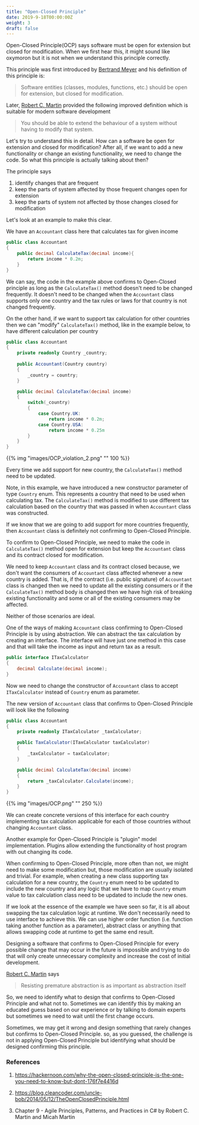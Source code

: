 ```yaml
---
title: "Open-Closed Principle"
date: 2019-9-18T00:00:00Z
weight: 3
draft: false
---
```


Open-Closed Principle(OCP) says software must be open for extension but closed for modification. When we first hear this, it might sound like oxymoron but it is not when we understand this principle correctly. 

This principle was first introduced by [Bertrand Meyer](https://en.wikipedia.org/wiki/Bertrand_Meyer) and his definition of this principle is:

> Software entities (classes, modules, functions, etc.) should be open for extension, but closed for modification.

Later, [Robert C. Martin](https://en.wikipedia.org/wiki/Robert_C._Martin) provided the following improved definition which is suitable for modern software development

> You should be able to extend the behaviour of a system without having to modify that system.

Let's try to understand this in detail. How can a software be open for extension and closed for modification? After all, if we want to add a new functionality or change an existing functionality, we need to change the code. So what this principle is actually talking about then?

The principle says

1. identify changes that are frequent 
2. keep the parts of system affected by those frequent changes open for extension
3. keep the parts of system not affected by those changes closed for modification

Let's look at an example to make this clear.

We have an `Accountant` class here that calculates tax for given income

``` csharp
public class Accountant
{
    public decimal CalculateTax(decimal income){
        return income * 0.2m;
    }
}

```
We can say, the code in the example above confirms to Open-Closed principle as long as the `CalculateTax()` method doesn't need to be changed frequently. It doesn't need to be changed when the `Accountant` class supports only one country and the tax rules or laws for that country is not changed frequently.

On the other hand, if we want to support tax calculation for other countries then we can "modify" `CalculateTax()` method, like in the example below, to have different calculation per country

``` csharp
public class Accountant
{
    private readonly Country _country;
    
    public Accountant(Country country)
    {
        _country = country;
    }

    public decimal CalculateTax(decimal income)
    {
        switch(_country)
        {
            case Country.UK:
                return income * 0.2m;
            case Country.USA:
                return income * 0.25m
        }
    }
}

```

{{% img "images/OCP_violation_2.png" "" 100 %}}

Every time we add support for new country, the `CalculateTax()` method need to be updated.

Note, in this example, we have introduced a new constructor parameter of type `Country` enum. This represents a country that need to be used when calculating tax. The `CalculateTax()` method is modified to use different tax calculation based on the country that was passed in when `Accountant` class was constructed.

If we know that we are going to add support for more countries frequently, then `Accountant` class is definitely not confirming to Open-Closed Principle.

To confirm to Open-Closed Principle, we need to make the code in `CalculateTax()` method open for extension but keep the `Accountant` class and its contract closed for modification. 

We need to keep `Accountant` class and its contract closed because, we don't want the consumers of `Accountant` class affected whenever a new country is added. That is, if the contract (i.e. public signature) of `Accountant` class is changed then we need to update all the existing consumers or if the `CalculateTax()` method body is changed then we have high risk of breaking existing functionality and some or all of the existing consumers may be affected.

Neither of those scenarios are ideal.

One of the ways of making `Accountant` class confirming to Open-Closed Principle is by using abstraction. We can abstract the tax calculation by creating an interface. The interface will have just one method in this case and that will take the income as input and return tax as a result.

``` csharp
public interface ITaxCalculator
{
    decimal Calculate(decimal income);
}
```

Now we need to change the constructor of `Accountant` class to accept `ITaxCalculator` instead of `Country` enum as parameter.

The new version of `Accountant` class that confirms to Open-Closed Principle will look like the following

```csharp
public class Accountant
{
    private readonly ITaxCalculator _taxCalculator;

    public TaxCalculator(ITaxCalculator taxCalculator)
    {
        _taxCalculator = taxCalculator;
    }

    public decimal CalculateTax(decimal income)
    {
        return _taxCalculator.Calculate(income);
    }
}
```

{{% img "images/OCP.png" "" 250 %}}

We can create concrete versions of this interface for each country implementing tax calculation applicable for each of those countries without changing `Accountant` class. 

Another example for Open-Closed Principle is "plugin" model implementation. Plugins allow extending the functionality of host program with out changing its code.

When confirming to Open-Closed Principle, more often than not, we might need to make some modification but, those modification are usually isolated and trivial. For example, when creating a new class supporting tax calculation for a new country, the `Country` enum need to be updated to include the new country and any logic that we have to map `Country` enum value to tax calculation class need to be updated to include the new ones.

If we look at the essence of the example we have seen so far, it is all about swapping the tax calculation logic at runtime. We don't necessarily need to use interface to achieve this. We can use higher order function (i.e. function taking another function as a parameter), abstract class or anything that allows swapping code at runtime to get the same end result.

Designing a software that confirms to Open-Closed Principle for every possible change that may occur in the future is impossible and trying to do that will only create unnecessary complexity and increase the cost of initial development. 

[Robert C. Martin](https://en.wikipedia.org/wiki/Robert_C._Martin) says 

> Resisting premature abstraction is as important as abstraction itself

So, we need to identify what to design that confirms to Open-Closed Principle and what not to. Sometimes we can identify this by making an educated guess based on our experience or by talking to domain experts but sometimes we need to wait until the first change occurs. 

Sometimes, we may get it wrong and design something that rarely changes but confirms to Open-Closed Principle. so, as you guessed, the challenge is not in applying Open-Closed Principle but identifying what should be designed confirming this principle.

### References
1. https://hackernoon.com/why-the-open-closed-principle-is-the-one-you-need-to-know-but-dont-176f7e4416d

2. https://blog.cleancoder.com/uncle-bob/2014/05/12/TheOpenClosedPrinciple.html

3. Chapter 9 - Agile Principles, Patterns, and Practices in C# by Robert C. Martin and Micah Martin